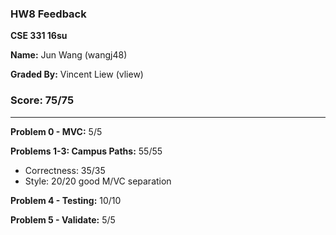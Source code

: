 ### HW8 Feedback

**CSE 331 16su**

**Name:** Jun Wang (wangj48)

**Graded By:** Vincent Liew (vliew)

### Score: 75/75
---
**Problem 0 - MVC:** 5/5

**Problems 1-3: Campus Paths:** 55/55

- Correctness: 35/35
- Style: 20/20
 good M/VC separation

**Problem 4 - Testing:** 10/10

**Problem 5 - Validate:** 5/5
